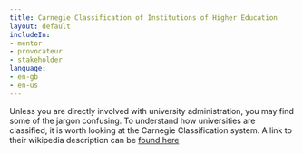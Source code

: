 ```yaml
---
title: Carnegie Classification of Institutions of Higher Education
layout: default
includeIn: 
- mentor
- provocateur
- stakeholder
language:
- en-gb
- en-us
---
```

Unless you are directly involved with university administration, you may find some of the jargon confusing. To understand how universities are classified, it is worth looking at the Carnegie Classification system. A link to their wikipedia description can be [found here](https://en.wikipedia.org/wiki/Carnegie_Classification_of_Institutions_of_Higher_Education)